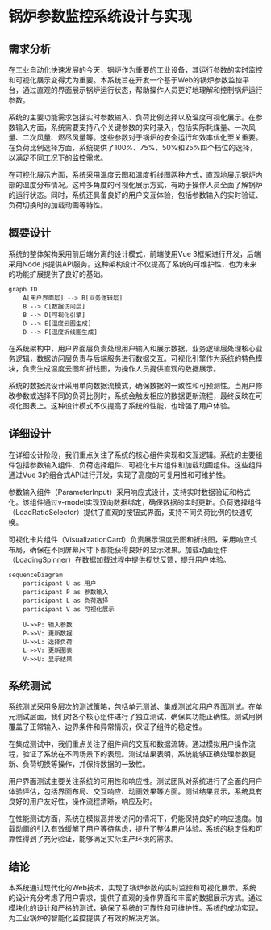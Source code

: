 # 锅炉参数监控系统设计与实现

## 需求分析

在工业自动化快速发展的今天，锅炉作为重要的工业设备，其运行参数的实时监控和可视化展示变得尤为重要。本系统旨在开发一个基于Web的锅炉参数监控平台，通过直观的界面展示锅炉运行状态，帮助操作人员更好地理解和控制锅炉运行参数。

系统的主要功能需求包括实时参数输入、负荷比例选择以及温度可视化展示。在参数输入方面，系统需要支持八个关键参数的实时录入，包括实际耗煤量、一次风量、二次风量、燃尽风量等。这些参数对于锅炉的安全运行和效率优化至关重要。在负荷比例选择方面，系统提供了100%、75%、50%和25%四个档位的选择，以满足不同工况下的监控需求。

在可视化展示方面，系统采用温度云图和温度折线图两种方式，直观地展示锅炉内部的温度分布情况。这种多角度的可视化展示方式，有助于操作人员全面了解锅炉的运行状态。同时，系统还具备良好的用户交互体验，包括参数输入的实时验证、负荷切换时的加载动画等特性。

## 概要设计

系统的整体架构采用前后端分离的设计模式，前端使用Vue 3框架进行开发，后端采用Node.js提供API服务。这种架构设计不仅提高了系统的可维护性，也为未来的功能扩展提供了良好的基础。

```mermaid
graph TD
    A[用户界面层] --> B[业务逻辑层]
    B --> C[数据访问层]
    B --> D[可视化引擎]
    D --> E[温度云图生成]
    D --> F[温度折线图生成]
```

在系统架构中，用户界面层负责处理用户输入和展示数据，业务逻辑层处理核心业务逻辑，数据访问层负责与后端服务进行数据交互。可视化引擎作为系统的特色模块，负责生成温度云图和折线图，为操作人员提供直观的数据展示。

系统的数据流设计采用单向数据流模式，确保数据的一致性和可预测性。当用户修改参数或选择不同的负荷比例时，系统会触发相应的数据更新流程，最终反映在可视化图表上。这种设计模式不仅提高了系统的性能，也增强了用户体验。

## 详细设计

在详细设计阶段，我们重点关注了系统的核心组件实现和交互逻辑。系统的主要组件包括参数输入组件、负荷选择组件、可视化卡片组件和加载动画组件。这些组件通过Vue 3的组合式API进行开发，实现了高度的可复用性和可维护性。

参数输入组件（ParameterInput）采用响应式设计，支持实时数据验证和格式化。该组件通过v-model实现双向数据绑定，确保数据的实时更新。负荷选择组件（LoadRatioSelector）提供了直观的按钮式界面，支持不同负荷比例的快速切换。

可视化卡片组件（VisualizationCard）负责展示温度云图和折线图，采用响应式布局，确保在不同屏幕尺寸下都能获得良好的显示效果。加载动画组件（LoadingSpinner）在数据加载过程中提供视觉反馈，提升用户体验。

```mermaid
sequenceDiagram
    participant U as 用户
    participant P as 参数输入
    participant L as 负荷选择
    participant V as 可视化展示
    
    U->>P: 输入参数
    P->>V: 更新数据
    U->>L: 选择负荷
    L->>V: 更新图表
    V->>U: 显示结果
```

## 系统测试

系统测试采用多层次的测试策略，包括单元测试、集成测试和用户界面测试。在单元测试层面，我们对各个核心组件进行了独立测试，确保其功能正确性。测试用例覆盖了正常输入、边界条件和异常情况，保证了组件的稳定性。

在集成测试中，我们重点关注了组件间的交互和数据流转。通过模拟用户操作流程，验证了系统在不同场景下的表现。测试结果表明，系统能够正确处理参数更新、负荷切换等操作，并保持数据的一致性。

用户界面测试主要关注系统的可用性和响应性。测试团队对系统进行了全面的用户体验评估，包括界面布局、交互响应、动画效果等方面。测试结果显示，系统具有良好的用户友好性，操作流程清晰，响应及时。

在性能测试方面，系统在模拟高并发访问的情况下，仍能保持良好的响应速度。加载动画的引入有效缓解了用户等待焦虑，提升了整体用户体验。系统的稳定性和可靠性得到了充分验证，能够满足实际生产环境的需求。

## 结论

本系统通过现代化的Web技术，实现了锅炉参数的实时监控和可视化展示。系统的设计充分考虑了用户需求，提供了直观的操作界面和丰富的数据展示方式。通过模块化的设计和严格的测试，确保了系统的可靠性和可维护性。系统的成功实现，为工业锅炉的智能化监控提供了有效的解决方案。 